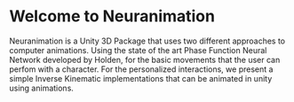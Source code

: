 # Welcome to Neuranimation

Neuranimation is a Unity 3D Package that uses two different approaches to computer animations. Using the state of the art Phase Function Neural Network developed by Holden, for the basic movements that the user can perfom with a character. For the personalized interactions, we present a simple Inverse Kinematic implementations that can be animated in unity using animations.
